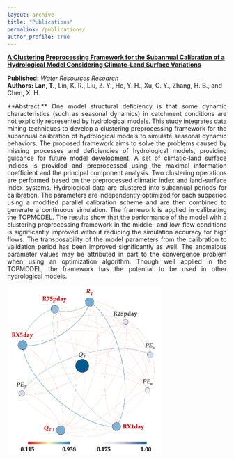 ```yaml
---
layout: archive
title: "Publications"
permalink: /publications/
author_profile: true
---
```


**[A Clustering Preprocessing Framework for the Subannual Calibration of a Hydrological Model Considering Climate‐Land Surface Variations](https://doi.org/10.1029/2018wr023160)**<br>

**Published:** *Water Resources Research*<br>
**Authors: Lan, T.**, Lin, K. R., Liu, Z. Y., He, Y. H., Xu, C. Y., Zhang, H. B., and Chen, X. H.<br>
 <p style="text-align:justify; text-justify:inter-ideograph;">
**Abstract:** One model structural deficiency is that some dynamic characteristics (such as seasonal dynamics) in catchment conditions are not explicitly represented by hydrological models. This study integrates data mining techniques to develop a clustering preprocessing framework for the subannual calibration of hydrological models to simulate seasonal dynamic behaviors. The proposed framework aims to solve the problems caused by missing processes and deficiencies of hydrological models, providing guidance for future model development. A set of climatic-land surface indices is provided and preprocessed using the maximal information coefficient and the principal component analysis. Two clustering operations are performed based on the preprocessed climatic index and land-surface index systems. Hydrological data are clustered into subannual periods for calibration. The parameters are independently optimized for each subperiod using a modified parallel calibration scheme and are then combined to generate a continuous simulation. The framework is applied in calibrating the TOPMODEL. The results show that the performance of the model with a clustering preprocessing framework in the middle- and low-flow conditions is significantly improved without reducing the simulation accuracy for high flows. The transposability of the model parameters from the calibration to validation period has been improved significantly as well. The anomalous parameter values may be attributed in part to the convergence problem when using an optimization algorithm. Though well applied in the TOPMODEL, the framework has the potential to be used in other hydrological models.<br>
</p>
<img src='/images/paper1.png'>
